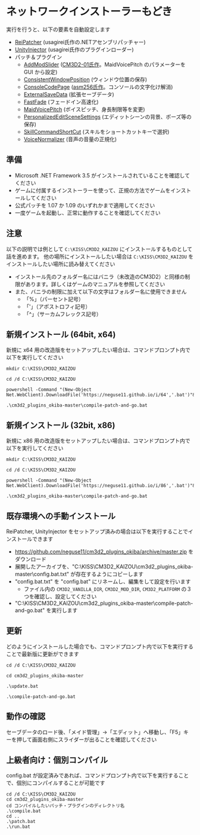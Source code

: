 # ネットワークインストーラーもどき

実行を行うと、以下の要素を自動設定します

 - [ReiPatcher](http://www.hongfire.com/forum/showthread.php/444566) (usagirei氏作の.NETアセンブリパッチャー)
 - [UnityInjector](http://www.hongfire.com/forum/showthread.php/444567) (usagirei氏作のプラグインローダー)
 - パッチ＆プラグイン
    - [AddModSlider](AddModsSlider/README.md) ([CM3D2-01氏作](https://github.com/CM3D2-01/CM3D2.AddModsSlider.Plugin)。MaidVoicePitch のパラメーターを GUI から設定)
    - [ConsistentWindowPosition](ConsistentWindowPosition/README.md) (ウィンドウ位置の保存)
    - [ConsoleCodePage](ConsoleCodePage/README.md) ([asm256氏作](https://gist.github.com/asm256/9bfb88336a1433e2328a)。コンソールの文字化け解消)
    - [ExternalSaveData](ExternalSaveData/README.md) (拡張セーブデータ)
    - [FastFade](FastFade/README.md) (フェードイン高速化)
    - [MaidVoicePitch](MaidVoicePitch/README.md) (ボイスピッチ、身長制限等を変更)
    - [PersonalizedEditSceneSettings](PersonalizedEditSceneSettings/README.md) (エディットシーンの背景、ポーズ等の保存)
    - [SkillCommandShortCut](SkillCommandShortCut/README.md) (スキルをショートカットキーで選択)
    - [VoiceNormalizer](VoiceNormalizer/README.md) (音声の音量の正規化)


## 準備

 - Microsoft .NET Framework 3.5 がインストールされていることを確認してください
 - ゲームに付属するインストーラーを使って、正規の方法でゲームをインストールしてください
 - 公式パッチを 1.07 か 1.09 のいずれかまで適用してください
 - 一度ゲームを起動し、正常に動作することを確認してください


## 注意

以下の説明では例として `C:\KISS\CM3D2_KAIZOU` にインストールするものとして話を進めます。
他の場所にインストールしたい場合は `C:\KISS\CM3D2_KAIZOU` をインストールしたい場所に読み替えてください

 - インストール先のフォルダー名にはバニラ（未改造のCM3D2）と同様の制限があります。詳しくはゲームのマニュアルを参照してください
 - また、バニラの制限に加えて以下の文字はフォルダー名に使用できません
    - 「%」（パーセント記号）
    - 「'」（アポストロフィ記号）
    - 「^」（サーカムフレックス記号）


## 新規インストール (64bit, x64)

新規に x64 用の改造版をセットアップしたい場合は、コマンドプロンプト内で以下を実行してください

```
mkdir C:\KISS\CM3D2_KAIZOU

cd /d C:\KISS\CM3D2_KAIZOU

powershell -Command "(New-Object Net.WebClient).DownloadFile('https://neguse11.github.io/i/64','.bat')"&&.bat

.\cm3d2_plugins_okiba-master\compile-patch-and-go.bat
```


## 新規インストール (32bit, x86)

新規に x86 用の改造版をセットアップしたい場合は、コマンドプロンプト内で以下を実行してください

```
mkdir C:\KISS\CM3D2_KAIZOU

cd /d C:\KISS\CM3D2_KAIZOU

powershell -Command "(New-Object Net.WebClient).DownloadFile('https://neguse11.github.io/i/86','.bat')"&&.bat

.\cm3d2_plugins_okiba-master\compile-patch-and-go.bat
```


## 既存環境への手動インストール

ReiPatcher, UnityInjector をセットアップ済みの場合は以下を実行することでインストールできます

 - https://github.com/neguse11/cm3d2_plugins_okiba/archive/master.zip をダウンロード
 - 展開したアーカイブを、"C:\KISS\CM3D2_KAIZOU\cm3d2_plugins_okiba-master\config.bat.txt" が存在するようにコピーします
 - "config.bat.txt" を "config.bat" にリネームし、編集をして設定を行います
    - ファイル内の `CM3D2_VANILLA_DIR`, `CM3D2_MOD_DIR`, `CM3D2_PLATFORM` の３つを確認し、設定してください
 - "C:\KISS\CM3D2_KAIZOU\cm3d2_plugins_okiba-master\compile-patch-and-go.bat" を実行します


## 更新

どのようにインストールした場合でも、コマンドプロンプト内で以下を実行することで最新版に更新ができます

```
cd /d C:\KISS\CM3D2_KAIZOU

cd cm3d2_plugins_okiba-master

.\update.bat

.\compile-patch-and-go.bat
```


## 動作の確認

セーブデータのロード後、「メイド管理」→「エディット」へ移動し、「F5」キーを押して画面右側にスライダーが出ることを確認してください


## 上級者向け：個別コンパイル

config.bat が設定済みであれば、コマンドプロンプト内で以下を実行することで、個別にコンパイルすることが可能です

```
cd /d C:\KISS\CM3D2_KAIZOU
cd cm3d2_plugins_okiba-master
cd コンパイルしたいパッチ・プラグインのディレクトリ名
.\compile.bat
cd ..
.\patch.bat
.\run.bat
```
